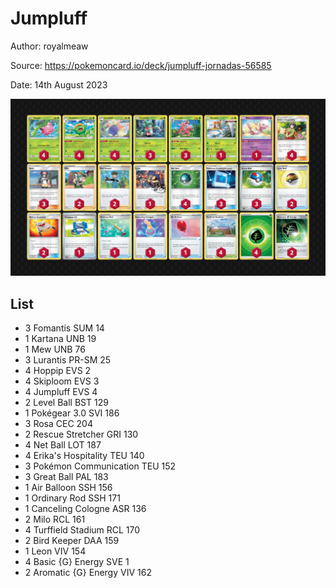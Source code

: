# Jumpluff

Author: royalmeaw

Source: <https://pokemoncard.io/deck/jumpluff-jornadas-56585>

Date: 14th August 2023

![decklist](../../images/OBF/Jumpluff/1-%20Jumpluff.png)

## List

* 3 Fomantis SUM 14
* 1 Kartana UNB 19
* 1 Mew UNB 76
* 3 Lurantis PR-SM 25
* 4 Hoppip EVS 2
* 4 Skiploom EVS 3
* 4 Jumpluff EVS 4
* 2 Level Ball BST 129
* 1 Pokégear 3.0 SVI 186
* 3 Rosa CEC 204
* 2 Rescue Stretcher GRI 130
* 4 Net Ball LOT 187
* 4 Erika's Hospitality TEU 140
* 3 Pokémon Communication TEU 152
* 3 Great Ball PAL 183
* 1 Air Balloon SSH 156
* 1 Ordinary Rod SSH 171
* 1 Canceling Cologne ASR 136
* 2 Milo RCL 161
* 4 Turffield Stadium RCL 170
* 2 Bird Keeper DAA 159
* 1 Leon VIV 154
* 4 Basic {G} Energy SVE 1
* 2 Aromatic {G} Energy VIV 162
